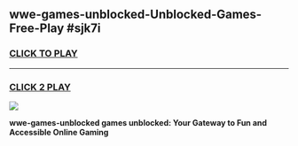 
## wwe-games-unblocked-Unblocked-Games-Free-Play #sjk7i
<h3>
<a href="https://us.freeplayer.one?title=wwe-games-unblocked&ref=9M">CLICK TO PLAY</a></h3>
<hr>

<h3>
<a href="https://us.freeplayer.one?title=wwe-games-unblocked&ref=9M">CLICK 2 PLAY</a>
  
</h3>

<a href="https://us.freeplayer.one?title=wwe-games-unblocked&ref=9M"><img src="https://clearcache.store/games.png"></a>


**wwe-games-unblocked games unblocked: Your Gateway to Fun and Accessible Online Gaming**
